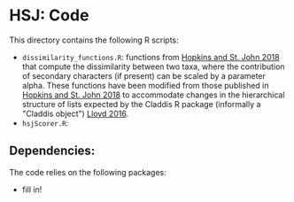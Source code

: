# HSJ:  Code #

This directory contains the following R scripts:

+ `dissimilarity_functions.R`:  functions from [Hopkins and St. John 2018](https://doi.org/10.1098/rspb.2018.1784) that compute the dissimilarity between two taxa, where the contribution of secondary characters (if present) can be scaled by a parameter alpha.  These functions have been modified from those published in [Hopkins and St. John 2018](https://doi.org/10.1098/rspb.2018.1784) to accommodate changes in the hierarchical structure of lists expected by the Claddis R package (informally a "Claddis object") [Lloyd 2016](https://doi.org/10.1111/bij.12746).
+ `hsjScorer.R`:

## Dependencies: ##

The code relies on the following packages:

+ fill in!
